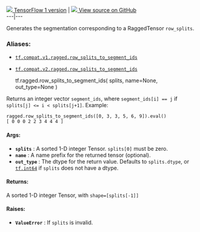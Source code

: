 [ ![](https://tensorflow.google.cn/images/tf_logo_32px.png) TensorFlow 1
version](/versions/r1.15/api_docs/python/tf/ragged/row_splits_to_segment_ids)
|  [ ![](https://tensorflow.google.cn/images/GitHub-Mark-32px.png) View source
on GitHub
](https://github.com/tensorflow/tensorflow/blob/r2.0/tensorflow/python/ops/ragged/segment_id_ops.py#L33-L73)  
---|---  
  
Generates the segmentation corresponding to a RaggedTensor `row_splits`.

### Aliases:

  * [`tf.compat.v1.ragged.row_splits_to_segment_ids`](/api_docs/python/tf/ragged/row_splits_to_segment_ids)
  * [`tf.compat.v2.ragged.row_splits_to_segment_ids`](/api_docs/python/tf/ragged/row_splits_to_segment_ids)

    
    
    tf.ragged.row_splits_to_segment_ids(
        splits,
        name=None,
        out_type=None
    )
    

Returns an integer vector `segment_ids`, where `segment_ids[i] == j` if
`splits[j] <= i < splits[j+1]`. Example:

    
    
    ragged.row_splits_to_segment_ids([0, 3, 3, 5, 6, 9]).eval()
    [ 0 0 0 2 2 3 4 4 4 ]
    

#### Args:

  * **`splits`** : A sorted 1-D integer Tensor. `splits[0]` must be zero.
  * **`name`** : A name prefix for the returned tensor (optional).
  * **`out_type`** : The dtype for the return value. Defaults to `splits.dtype`, or [`tf.int64`](https://tensorflow.google.cn/api_docs/python/tf#int64) if `splits` does not have a dtype.

#### Returns:

A sorted 1-D integer Tensor, with `shape=[splits[-1]]`

#### Raises:

  * **`ValueError`** : If `splits` is invalid.

